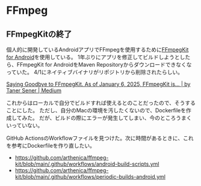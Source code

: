 # FFmpeg

## FFmpegKitの終了
個人的に開発しているAndroidアプリでFFmpegを使用するために[FFmpegKit for Android](https://github.com/arthenica/ffmpeg-kit)を使用している。
1年ぶりにアプリを修正してビルドしようとしたら、FFmpegKit for AndroidをMaven Repositoryからダウンロードできなくなっていた。
4/1にネイティブバイナリがリポジトリから削除されたらしい。

[Saying Goodbye to FFmpegKit\. As of January 6, 2025, FFmpegKit is… \| by Taner Sener \| Medium](https://tanersener.medium.com/saying-goodbye-to-ffmpegkit-33ae939767e1)

これからはローカルで自分でビルドすれば使えるとのことだったので、そうすることにした。
ただし、自分のMacの環境を汚したくないので、Dockerfileを作成してみた。
だが、ビルドの際にエラーが発生してしまい、今のところうまくいっていない。

GitHub ActionsのWorkflowファイルを見つけた。次に時間があるときに、これを参考にDockerfileを作り直したい。

- https://github.com/arthenica/ffmpeg-kit/blob/main/.github/workflows/android-build-scripts.yml
- https://github.com/arthenica/ffmpeg-kit/blob/main/.github/workflows/periodic-builds-android.yml
